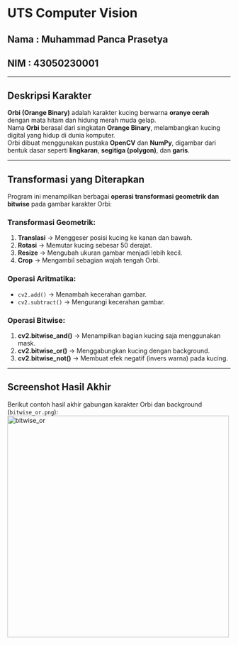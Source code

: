 # UTS Computer Vision
## Nama : Muhammad Panca Prasetya
## NIM : 43050230001

---

## Deskripsi Karakter
**Orbi (Orange Binary)** adalah karakter kucing berwarna **oranye cerah** dengan mata hitam dan hidung merah muda gelap.  
Nama **Orbi** berasal dari singkatan **Orange Binary**, melambangkan kucing digital yang hidup di dunia komputer.  
Orbi dibuat menggunakan pustaka **OpenCV** dan **NumPy**, digambar dari bentuk dasar seperti **lingkaran**, **segitiga (polygon)**, dan **garis**.

---

## Transformasi yang Diterapkan
Program ini menampilkan berbagai **operasi transformasi geometrik dan bitwise** pada gambar karakter Orbi:

### Transformasi Geometrik:
1. **Translasi** → Menggeser posisi kucing ke kanan dan bawah.  
2. **Rotasi** → Memutar kucing sebesar 50 derajat.  
3. **Resize** → Mengubah ukuran gambar menjadi lebih kecil.  
4. **Crop** → Mengambil sebagian wajah tengah Orbi.

### Operasi Aritmatika:
- `cv2.add()` → Menambah kecerahan gambar.  
- `cv2.subtract()` → Mengurangi kecerahan gambar.

### Operasi Bitwise:
1. **cv2.bitwise_and()** → Menampilkan bagian kucing saja menggunakan mask.  
2. **cv2.bitwise_or()** → Menggabungkan kucing dengan background.  
3. **cv2.bitwise_not()** → Membuat efek negatif (invers warna) pada kucing.

---

## Screenshot Hasil Akhir
Berikut contoh hasil akhir gabungan karakter Orbi dan background (`bitwise_or.png`):
<img width="500" height="500" alt="bitwise_or" src="https://github.com/user-attachments/assets/c316f2d7-8ec5-4e5c-9070-16bcecdef419" />

